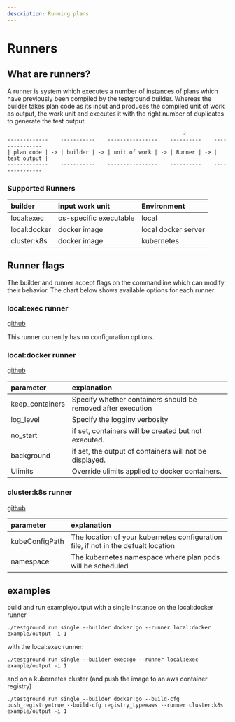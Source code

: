 ```yaml
---
description: Running plans
---
```


# Runners

## What are runners?

A runner is system which executes a number of instances of plans which have previously been compiled by the testground builder. Whereas the builder takes plan code as its input and produces the compiled unit of work as output, the work unit and executes it with the right number of duplicates to generate the test output.

```text
                                                        ☟
-------------    -----------    ----------------    ----------    ---------------
| plan code | -> | builder | -> | unit of work | -> | Runner | -> | test output |
-------------    -----------    ----------------    ----------    ---------------
```

### Supported Runners

| builder | input work unit | Environment |
| :--- | :--- | :--- |
| local:exec | os-specific executable | local |
| local:docker | docker image | local docker server |
| cluster:k8s | docker image | kubernetes |

## Runner flags

The builder and runner accept flags on the commandline which can modify their behavior. The chart below shows available options for each runner.

### local:exec runner

[github](https://github.com/ipfs/testground/blob/master/pkg/runner/local_exec.go#L42)

This runner currently has no configuration options.

### local:docker runner

[github](https://github.com/ipfs/testground/blob/master/pkg/runner/local_docker.go#L49)

| parameter | explanation |
| :--- | :--- |
| keep\_containers | Specify whether containers should be removed after execution |
| log\_level | Specify the logginv verbosity |
| no\_start | if set, containers will be created but not executed. |
| background | if set, the output of containers will not be displayed. |
| Ulimits | Override ulimits applied to docker containers. |

### cluster:k8s runner

[github](https://github.com/ipfs/testground/blob/master/pkg/runner/cluster_k8s.go#L120)

| parameter | explanation |
| :--- | :--- |
| kubeConfigPath | The location of your kubernetes configuration file, if not in the defualt location |
| namespace | The kubernetes namespace where plan pods will be scheduled |

## examples

build and run example/output with a single instance on the local:docker runner

```text
./testground run single --builder docker:go --runner local:docker example/output -i 1
```

with the local:exec runner:

```text
./testground run single --builder exec:go --runner local:exec example/output -i 1
```

and on a kubernetes cluster \(and push the image to an aws container registry\)

```text
./testground run single --builder docker:go --build-cfg push_registry=true --build-cfg registry_type=aws --runner cluster:k8s example/output -i 1
```

